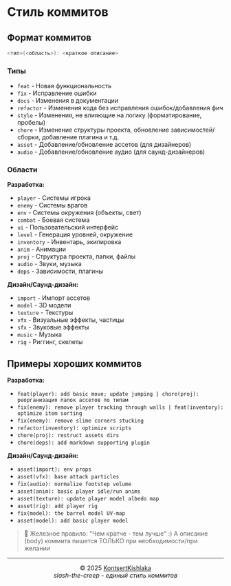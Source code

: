 # Стиль коммитов

## Формат коммитов

```bash
<тип>(<область>): <краткое описание>
```

### Типы

- `feat` - Новая функциональность
- `fix` - Исправление ошибки
- `docs` - Изменения в документации
- `refactor` - Изменения кода без исправления ошибок/добавления фич
- `style` - Изменения, не влияющие на логику (форматирование, пробелы)
- `chore` - Изменение структуры проекта, обновление зависимостей/сборки, добавление плагина и т.д.
- `asset` - Добавление/обновление ассетов (для дизайнеров)
- `audio` - Добавление/обновление аудио (для саунд-дизайнеров)

### Области

**Разработка:**

- `player` - Системы игрока
- `enemy` - Системы врагов
- `env` - Системы окружения (объекты, свет)
- `combat` - Боевая система
- `ui` - Пользовательский интерфейс
- `level` - Генерация уровней, окружение
- `inventory` - Инвентарь, экипировка
- `anim` - Анимации
- `proj` - Структура проекта, папки, файлы
- `audio` - Звуки, музыка
- `deps` - Зависимости, плагины

**Дизайн/Саунд-дизайн:**

- `import` - Импорт ассетов
- `model` - 3D модели
- `texture` - Текстуры
- `vfx` - Визуальные эффекты, частицы
- `sfx` - Звуковые эффекты
- `music` - Музыка
- `rig` - Риггинг, скелеты

## Примеры хороших коммитов

**Разработка:**

- `feat(player): add basic move; update jumping | chore(proj): реорганизация папок ассетов по типам`
- `fix(enemy): remove player tracking through walls | feat(inventory): optimize item sorting`
- `fix(enemy): remove slime corners stucking`
- `refactor(inventory): optimize scripts`
- `chore(proj): restruct assets dirs`
- `chore(deps): add markdown supporting plugin`

**Дизайн/Саунд-дизайн:**

- `asset(import): env props`
- `asset(vfx): base attack particles`
- `fix(audio): normalize footstep volume`
- `asset(anim): basic player idle/run anims`
- `asset(texture): update player model albedo map`
- `asset(rig): add player rig`
- `fix(model): the barrel model UV-map`
- `asset(model): add basic player model`

> 💬 Железное правило: "Чем кратче - тем лучше" \:)
> А описание (body) коммита пишется ТОЛЬКО при необходимости/при желании

---

<div align="center">
  <span>© 2025 <a href="https://github.com/KontsertKishlaka" target="_blank">KontsertKishlaka</a></span>
  <br>
  <span><i>slash-the-creep - единый стиль коммитов</i></span>
</div>
